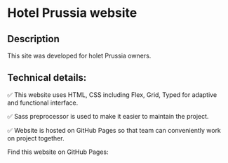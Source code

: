 # Hotel Prussia website

## Description
This site was developed for holet Prussia owners.

## Technical details:

✅ This website uses HTML, CSS including Flex, Grid, Typed for adaptive and functional interface.

✅ Sass preprocessor is used to make it easier to maintain the project.

✅ Website is hosted on GitHub Pages so that team can conveniently work on project together.

Find this website on GitHub Pages:
